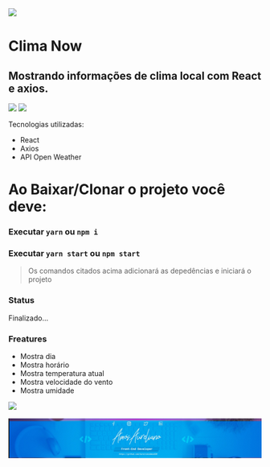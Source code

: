 <img src=https://i.imgur.com/HseChp5.png align=center/>

# Clima Now

## Mostrando informações de clima local com React e axios.

[![](https://img.shields.io/static/v1?label=npm&message=v16.13.1&color)]()
[![](https://img.shields.io/static/v1?label=LICENSE&message=MIT&color=blue)]()

Tecnologias utilizadas:
  - React
  - Axios
  - API Open Weather

# Ao Baixar/Clonar o projeto você deve:
### Executar `yarn` ou `npm i` 

### Executar `yarn start` ou `npm start`


> Os comandos citados acima 
> adicionará as depedências e 
> iniciará o projeto


### Status
Finalizado...

### Freatures
- Mostra dia
- Mostra horário
- Mostra temperatura atual
- Mostra velocidade do vento
- Mostra umidade

[![](https://i.imgur.com/0tqtXTU.png)](https://www.linkedin.com/in/am%C3%B3s-aureliano-689a36187/)

[![](src/assets/imagens/my-banner.png)]()

